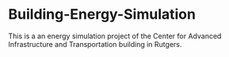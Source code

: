 # Building-Energy-Simulation
This is a an energy simulation project of the Center for Advanced Infrastructure and Transportation building in Rutgers. 
